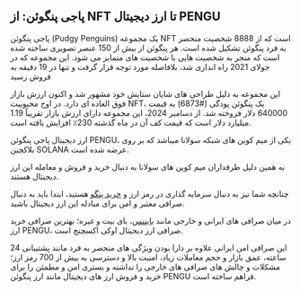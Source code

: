 

## پاجی پنگوئن: از NFT تا ارز دیجیتال PENGU

پاجی پنگوئن (Pudgy Penguins) یک مجموعه NFT است که از 8888 شخصیت منحصر به فرد پنگوئن تشکیل شده است. هر پنگوئن از بیش از 150 عنصر تصویری ساخته شده است که منجر به شخصیت هایی با شخصیت های متمایز می شود. این مجموعه که در جولای 2021 راه اندازی شد، بلافاصله مورد توجه قرار گرفت و تنها در 19 دقیقه به فروش رسید

این مجموعه به دلیل طراحی های شایان ستایش خود مشهور شد و اکنون ارزش بازار فوق العاده ای دارد. در اوج محبوبیت NFT، یک پنگوئن پودگی (#6873) به قیمت 640000 دلار فروخته شد. از دسامبر 2024، این مجموعه دارای ارزش بازار تقریباً 1.19 میلیارد دلار است که قیمت کف آن در ماه گذشته 230٪ افزایش یافته است.

ارز دیجیتال پاجی پنگوئن PENGU، یکی از میم کوین های شبکه سولانا میباشد که بر روی بلاکچین SOLANA عرضه شده است.

به همین دلیل طرفداران میم کوین های سولانا به دنبال خرید و فروش و معامله این ارز دیجیتال هستند.

چنانچه شما نیز به دنبال سرمایه گذاری در رمز ارز و [خرید پنگو](https://ok-ex.io/buy-and-sell/PENGU/) هستید، ابتدا باید به دنبال صرافی معتبر و امن برای مبادله این ارز دیجیتال باشید.

در میان صرافی های ایرانی و خارجی مانند [بایننس](https://www.binance.com/en-GB)، بای بیت و غیره؛ بهترین صرافی خرید ارز PENGU، صرافی ارز دیجیتال اوکی اکسچنج است.

این صرافی امن ایرانی علاوه بر دارا بودن ویژگی های منحصر به فرد مانند پشتیبانی 24 ساعته، عمق بازار و حجم معاملات زیاد، امنیت بالا و دسترسی به بیش از 700 رمز ارز؛ مشکلات و چالش های صرافی های خارجی را نداشته و بستری امن و مطمئن را برای خرید و فروش ارز های دیجیتال مانند ارز پنگوئن PENGU فراهم ساخته است.
